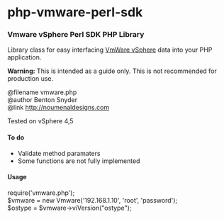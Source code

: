 php-vmware-perl-sdk
===================

<h3>Vmware vSphere Perl SDK PHP Library</h3>

<p>Library class for easy interfacing <a href="http://www.vmware.com">VmWare vSphere</a> data into your PHP application.</p>

<p><strong>Warning:</strong> This is intended as a guide only. This is not recommended for production use.</p>

<p>@filename vmware.php<br />@author Benton Snyder<br />@link <a href="http://noumenaldesigns.com" alt="Noumenal Designs">http://noumenaldesigns.com</a></p>

<p>Tested on vSphere 4,5</p>

<h4>To do</h4>
 <ul>
  <li>Validate method paramaters</li>
  <li>Some functions are not fully implemented</li>
 </ul>

<h4>Usage</h4>

 require('vmware.php');<br />
 $vmware = new Vmware('192.168.1.10', 'root', 'password');<br />
 $ostype = $vmware->viVersion("ostype");<br />
